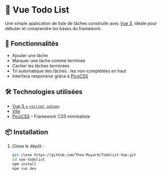 # 📝 Vue Todo List

Une simple application de liste de tâches construite avec [Vue 3](https://vuejs.org/), idéale pour débuter et comprendre les bases du framework.

## 🚀 Fonctionnalités

- Ajouter une tâche
- Marquer une tâche comme terminée
- Cacher les tâches terminées
- Tri automatique des tâches : les non-complétées en haut
- Interface responsive grâce à [PicoCSS](https://picocss.com/)

## 🛠️ Technologies utilisées

- [Vue 3 + `<script setup>`](https://vuejs.org/api/sfc-script-setup.html)
- [Vite](https://vitejs.dev/)
- [PicoCSS](https://picocss.com/) – Framework CSS minimaliste

## 📦 Installation

1. Clone le dépôt :
   ```bash
   git clone https://github.com/Theo-Muyard/Todolist-Vue.git
   cd vue-todolist
   npm install
   npm run dev
   ```
